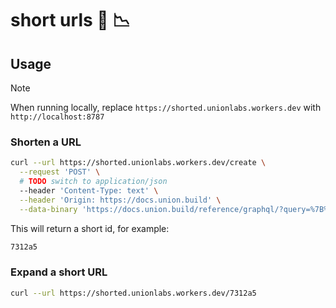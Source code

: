 # short urls 🐻 📉

## Usage

> [!NOTE]
> When running locally, replace `https://shorted.unionlabs.workers.dev` with `http://localhost:8787`

### Shorten a URL

```bash
curl --url https://shorted.unionlabs.workers.dev/create \
  --request 'POST' \
  # TODO switch to application/json
  --header 'Content-Type: text' \
  --header 'Origin: https://docs.union.build' \
  --data-binary 'https://docs.union.build/reference/graphql/?query=%7B%20__typename%20%7D'
```

This will return a short id, for example:

```sh
7312a5
```

### Expand a short URL

```bash
curl --url https://shorted.unionlabs.workers.dev/7312a5
```
